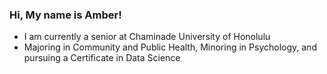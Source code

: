 ### Hi, My name is Amber!
- I am currently a senior at Chaminade University of Honolulu
- Majoring in Community and Public Health, Minoring in Psychology, and pursuing a Certificate in Data Science


<!--
**amberunabia/amberunabia** is a ✨ _special_ ✨ repository because its `README.md` (this file) appears on your GitHub profile.

Here are some ideas to get you started:

- 🔭 I’m currently working on ...
- 🌱 I’m currently learning ...
- 👯 I’m looking to collaborate on ...
- 🤔 I’m looking for help with ...
- 💬 Ask me about ...
- 📫 How to reach me: ...
- 😄 Pronouns: ...
- ⚡ Fun fact: ...
-->
